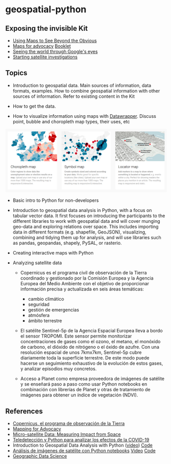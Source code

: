 # geospatial-python

## Exposing the invisible Kit

- [Using Maps to See Beyond the Obvious](https://kit.exposingtheinvisible.org/en/how/maps.html)
- [Maps for advocacy](https://exposingtheinvisible.org/resources/maps-advocacy) [Booklet](https://www.civicspace.eu/upload/library/maps-for-advocacy-5d628d1228e69.pdf)
- [Seeing the world through Google's eyes](https://exposingtheinvisible.org/resources/seeing-the-world-through-googles)
- [Starting satellite investigations](https://exposingtheinvisible.org/resources/obtaining-evidence/starting-satellite-investigations)

## Topics

* Introduction to geospatial data. Main sources of information, data formats, examples. How to combine geospatial information with other sources of information. Refer to existing content in the Kit

* How to get the data. 

* How to visualize information using maps with [Datawrapper](https://www.datawrapper.de/maps/). Discuss point, bubble and choropleth map types, their uses, etc

![Maps with Datawrapper](https://raw.githubusercontent.com/alabarga/geospatial-python/master/img/datawrapper_maps.png)

* Basic intro to Python for non-developers

* Introduction to geospatial data analysis in Python, with a focus on tabular vector data. It first focuses on introducing the participants to the different libraries to work with geospatial data and will cover munging geo-data and exploring relations over space. This includes importing data in different formats (e.g. shapefile, GeoJSON), visualizing, combining and tidying them up for analysis, and will use libraries such as pandas, geopandas, shapely, PySAL, or rasterio. 

* Creating interactive maps with Python 

* Analyzing satellite data
  * Copernicus es el programa civil de observación de la Tierra coordinado y gestionado por la Comisión Europea y la Agencia Europea del Medio Ambiente con el objetivo de proporcionar información precisa y actualizada en seis áreas temáticas:
    - cambio climático 
    - seguridad 
    - gestión de emergencias 
    - atmósfera
    - ámbito terrestre
  
  * El satélite Sentinel-5p de la Agencia Espacial Europea lleva a bordo el sensor TROPOMI. Este sensor permite monitorizar concentraciones de gases como el ozono, el metano, el monóxido de carbono, el dióxido de nitrógeno o el óxido de azufre. Con una resolución espacial de unos 7kmx7km, Sentinel-5p cubre diariamente toda la superfície terrestre. De este modo puede hacerse un seguimiento exhaustivo de la evolución de estos gases, y analizar episodios muy concretos.

  * Acceso a Planet como empresa proveedora de imágenes de satélite y se enseñará paso a paso como usar Python notebooks en combinación con librerías de Planet y otras de tratamiento de imágenes para obtener un índice de vegetación (NDVI).

## References
- [Copernicus, el programa de observación de la Tierra](https://www.unigis.es/copernicus-observacion-tierra/)
- [Mapping for Advocacy](https://www.opensocietyfoundations.org/publications/mapping-advocacy)
- [Micro-satellite Data: Measuring Impact from Space](https://www.poverty-action.org/sites/default/files/publications/Goldilocks-Deep-Dive-Micro-satellite-Data-Measuring-Impact-from-Space_4.pdf)
- [Teledetección y Python para analizar los efectos de la COVID-19](https://www.unigis.es/teledeteccion-y-python-para-analizar-los-efectos-de-la-covid-19/)
- Introduction to Geospatial Data Analysis with Python ([video](https://www.youtube.com/watch?v=kJXUUO5M4ok&feature=youtu.be)) [Code](https://github.com/geopandas/scipy2018-geospatial-data)
- [Análisis de imágenes de satélite con Python notebooks](https://www.unigis.es/webinar-analisis-de-imagenes-de-satelite-con-python-notebooks/) [Video](https://vimeo.com/427998599) [Code](https://github.com/ramiroaznar/ndvi-analysis)
- [Geographic Data Science](http://darribas.org/gds19/)
 

